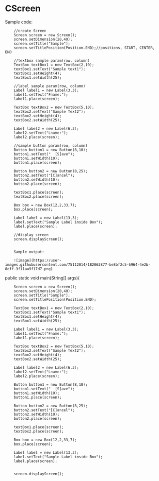 # CScreen

Sample code:


        //create Screen
        Screen screen = new Screen();
        screen.setDimension(20,40);
        screen.setTitle("Sample");
        screen.setTitlePosition(Position.END);//positions, START, CENTER, END
  
        //textbox sample param(row, column)
        TextBox textBox1 = new TextBox(2,10);
        textBox1.setText("Sample text1");
        textBox1.setHeight(4);
        textBox1.setWidth(25);
        
        //label sample param(row, column)
        Label label1 = new Label(3,3);
        label1.setText("Fname:");
        label1.place(screen);

        TextBox textBox2 = new TextBox(5,10);
        textBox2.setText("Sample Text2");
        textBox2.setHeight(4);
        textBox2.setWidth(25);
  
        Label label2 = new Label(6,3);
        label2.setText("Lname:");
        label2.place(screen);
     
        //sample button param(row, column)
        Button button1 = new Button(8,10);
        button1.setText("  [S]ave");
        button1.setWidth(10);
        button1.place(screen);

        Button button2 = new Button(8,25);
        button2.setText("[C]ancel");
        button2.setWidth(10);
        button2.place(screen);

        textBox1.place(screen);
        textBox2.place(screen);

        Box box = new Box(12,2,33,7);
        box.place(screen);

        Label label = new Label(13,3);
        label.setText("Sample Label inside Box");
        label.place(screen);

        //display screen
        screen.displayScreen();
        
        
        Sample output:
        
        ![image](https://user-images.githubusercontent.com/75112014/182063877-be8bf2c5-6964-4e2b-8dff-3f11aa9f17d7.png)
public static void main(String[] args){

        Screen screen = new Screen();
        screen.setDimension(20,40);
        screen.setTitle("Sample");
        screen.setTitlePosition(Position.END);

        TextBox textBox1 = new TextBox(2,10);
        textBox1.setText("Sample text1");
        textBox1.setHeight(4);
        textBox1.setWidth(25);

        Label label1 = new Label(3,3);
        label1.setText("Fname:");
        label1.place(screen);

        TextBox textBox2 = new TextBox(5,10);
        textBox2.setText("Sample Text2");
        textBox2.setHeight(4);
        textBox2.setWidth(25);

        Label label2 = new Label(6,3);
        label2.setText("Lname:");
        label2.place(screen);

        Button button1 = new Button(8,10);
        button1.setText("  [S]ave");
        button1.setWidth(10);
        button1.place(screen);

        Button button2 = new Button(8,25);
        button2.setText("[C]ancel");
        button2.setWidth(10);
        button2.place(screen);

        textBox1.place(screen);
        textBox2.place(screen);

        Box box = new Box(12,2,33,7);
        box.place(screen);

        Label label = new Label(13,3);
        label.setText("Sample Label inside Box");
        label.place(screen);


        screen.displayScreen();
        
